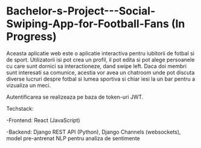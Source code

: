 # Bachelor-s-Project---Social-Swiping-App-for-Football-Fans (In Progress)

Aceasta aplicatie web este o aplicatie interactiva pentru iubitorii de fotbal si de sport. Utilizatorii isi pot crea un profil, il pot edita si pot alege persoanele cu care sunt dornici sa interactioneze, dand swipe left. Daca doi membri sunt interesati sa comunice, acestia vor avea un chatroom unde pot discuta diverse lucruri despre fotbal si lumea sportiva si chiar iesi la un bar pentru a vizualiza un meci.

Autentificarea se realizeaza pe baza de token-uri JWT.

Techstack: 

-Frontend: React (JavaScript)

-Backend: Django REST API (Python), Django Channels (websockets), model pre-antrenat NLP pentru analiza de sentimente
